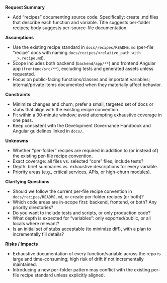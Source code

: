**Request Summary**
- Add “recipes” documenting source code. Specifically: create .md files that describe each function and variable. Title suggests per-folder recipes; body suggests per-source-file documentation.

**Assumptions**
- Use the existing recipe standard in `docs/recipes/README.md` (per-file “recipe” docs with naming `docs/recipes/<relative_path with __>.recipe.md`).
- Scope includes both backend (`backend/app/**`) and frontend Angular app (`frontend/src/**`), excluding tests and generated assets unless requested.
- Focus on public-facing functions/classes and important variables; internal/private items documented when they materially affect behavior.

**Constraints**
- Minimize changes and churn; prefer a small, targeted set of docs or stubs that align with the existing recipe convention.
- Fit within a 30-minute window; avoid attempting exhaustive coverage in one pass.
- Keep consistent with the Development Governance Handbook and Angular guidelines linked in `docs/`.

**Unknowns**
- Whether “per-folder” recipes are required in addition to (or instead of) the existing per-file recipe convention.
- Exact coverage: all files vs. selected “core” files; include tests?
- Depth: brief summaries vs. exhaustive descriptions for every variable.
- Priority areas (e.g., critical services, APIs, or high-churn modules).

**Clarifying Questions**
- Should we follow the current per-file recipe convention in `docs/recipes/README.md`, or create per-folder recipes (or both)?
- Which code areas are in-scope first: backend, frontend, or both? Any priority directories?
- Do you want to include tests and scripts, or only production code?
- What depth is expected for “variables”: only exported/public, or all locals where relevant?
- Is an initial set of stubs acceptable (to minimize diff), with a plan to incrementally fill details?

**Risks / Impacts**
- Exhaustive documentation of every function/variable across the repo is large and time-consuming; high risk of drift if not incrementally maintained.
- Introducing a new per-folder pattern may conflict with the existing per-file recipe standard unless explicitly aligned.